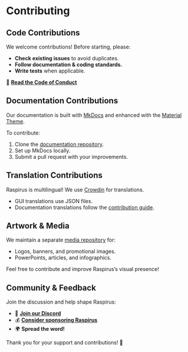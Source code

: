 # Contributing  

## Code Contributions  

We welcome contributions! Before starting, please:  

- **Check existing issues** to avoid duplicates.  
- **Follow documentation & coding standards.**  
- **Write tests** when applicable.  

🔗 **[Read the Code of Conduct](https://github.com/Raspirus/docs/blob/main/CODE_OF_CONDUCT.md)**  

## Documentation Contributions  

Our documentation is built with [MkDocs](https://www.mkdocs.org/user-guide/installation/) and enhanced with the [Material Theme](https://squidfunk.github.io/mkdocs-material/reference/).  

To contribute:  

1. Clone the [documentation repository](https://github.com/Raspirus/docs).  
2. Set up MkDocs locally.  
3. Submit a pull request with your improvements.  

## Translation Contributions  

Raspirus is multilingual! We use [Crowdin](https://crowdin.com/project/raspirus) for translations.  

- GUI translations use JSON files.  
- Documentation translations follow the [contribution guide](https://raspirus.github.io/docs/guides).  

## Artwork & Media  

We maintain a separate [media repository](https://github.com/Raspirus/media) for:  

- Logos, banners, and promotional images.  
- PowerPoints, articles, and infographics.  

Feel free to contribute and improve Raspirus’s visual presence!  

## Community & Feedback  

Join the discussion and help shape Raspirus:  

- 💬 **[Join our Discord](https://discord.gg/Vx7fW9PA8B)**  
- 💰 **[Consider sponsoring Raspirus](https://github.com/sponsors/Raspirus)**  
- 🌍 **Spread the word!**  

Thank you for your support and contributions! 🚀  